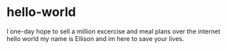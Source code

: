 # hello-world
I one-day hope to sell a million excercise and meal plans over the internet hello world my name is Ellison and im here to save your lives.

